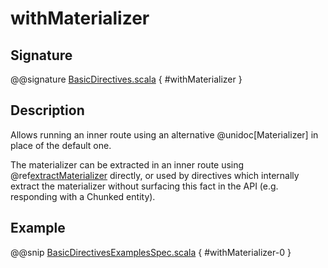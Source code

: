 # withMaterializer

## Signature

@@signature [BasicDirectives.scala]($akka-http$/akka-http/src/main/scala/akka/http/scaladsl/server/directives/BasicDirectives.scala) { #withMaterializer }

## Description

Allows running an inner route using an alternative @unidoc[Materializer] in place of the default one.

The materializer can be extracted in an inner route using @ref[extractMaterializer](extractMaterializer.md) directly,
or used by directives which internally extract the materializer without surfacing this fact in the API
(e.g. responding with a Chunked entity).

## Example

@@snip [BasicDirectivesExamplesSpec.scala]($test$/scala/docs/http/scaladsl/server/directives/BasicDirectivesExamplesSpec.scala) { #withMaterializer-0 }